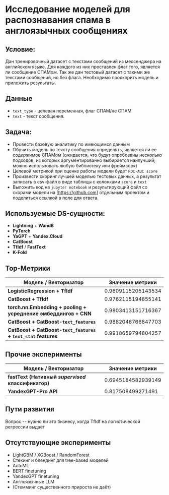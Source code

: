 # Исследование моделей для распознавания спама в англоязычных сообщениях

## Условие:
Дан тренировочный датасет с текстами сообщений из мессенджера на английском языке. Для каждого из них проставлен флаг того, является ли сообщение СПАМом. 
Так же дан тестовый датасет с такими же текстами сообщений, но без флага. Необходимо проскорить модель и приложить результаты.

## Данные
* `text_type` - целевая переменная, флаг СПАМ/не СПАМ
* `text` - текст сообщения. 

## Задача: 
* Провести базовую аналитику по имеющимся данным
* Обучить модель по тексту сообщения определять, является ли ее содержимое СПАМом (ожидается, что будут опробованы несколько подходов, из которых аргументированно выбирается наилучший; можно использовать любую библиотеку или фреймворк)
* Целевой метрикой при оценке работы модели будет `ROC-AUC score`
* Произвести скоринг лучшей моделью тестовых данных, а результат записать в csv-файл в виде таблицы с колонками `score` и `text`
* Выложить код на `juруtег notebook` и результирующий файл со скорами модели на [https://github.com] отдельным проектом и поделиться ссылкой в поле для ответа.

## Используемые DS-сущности:
* **Lightning** + **WandB**
* **PyTorch**
* **YaGPT** + **Yandex.Cloud**
* **CatBoost**
* **TfIdf** / **FastText**
* **K-Fold**

## Top-Метрики
| Модель / Векторизатор | Значение метрики |
|-|-|
| **LogisticRegression + TfIdf** | $0.9609115205143534$ |
| **CatBoost + TfIdf** | $0.9762115194855141$ |
| **torch.nn.Embedding + pooling + усреднение эмбеддингов + CNN** | $0.9803413151716367$ |
| **CatBoost + CatBoost-`text_features`** | $0.9882046766847703$ |
| **CatBoost + CatBoost-`text_features` + `text_stat` features** | $0.9918659794804257$ |

## Прочие эксперименты
| Модель / Векторизатор | Значение метрики |
|-|-|
| **fastText (Нативный _supervised_ классификатор)** | $0.6945184582939149$ |
| **YandexGPT-Pro API** | $0.817508499271491$ |

## Пути развития
Вопрос -- нужно ли это бизнесу, когда TfIdf на логистической регрессии выдаёт

## Отсутствующие эксперименты
* LightGBM / XGBoost / RandomForest
* Стекинг и блендинг для tree-based моделей
* AutoML
* BERT finetuning
* YandexGPT finetuning
* Англоязычные LLM
* (Стемминг существенного прироста не даёт)

